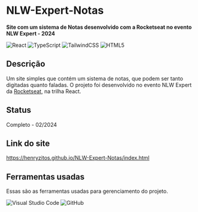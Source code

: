 # NLW-Expert-Notas

**Site com um sistema de Notas desenvolvido com a Rocketseat no evento NLW Expert - 2024**

![React](https://img.shields.io/badge/react-%2320232a.svg?style=for-the-badge&logo=react&logoColor=%2361DAFB)
![TypeScript](https://img.shields.io/badge/typescript-%23007ACC.svg?style=for-the-badge&logo=typescript&logoColor=white)
![TailwindCSS](https://img.shields.io/badge/tailwindcss-%2338B2AC.svg?style=for-the-badge&logo=tailwind-css&logoColor=white)
![HTML5](https://img.shields.io/badge/html5-%23E34F26.svg?style=for-the-badge&logo=html5&logoColor=white)

## Descrição
Um site simples que contém um sistema de notas, que podem ser tanto digitadas quanto faladas.
O projeto foi desenvolvido no evento NLW Expert da [Rocketseat](https://www.rocketseat.com.br), na trilha React.

## Status
Completo - 02/2024

## Link do site
https://henryzitos.github.io/NLW-Expert-Notas/index.html

## Ferramentas usadas
Essas são as ferramentas usadas para gerenciamento do projeto.

![Visual Studio Code](https://img.shields.io/badge/Visual%20Studio%20Code-0078d7.svg?style=for-the-badge&logo=visual-studio-code&logoColor=white)
![GitHub](https://img.shields.io/badge/github-%23121011.svg?style=for-the-badge&logo=github&logoColor=white)
